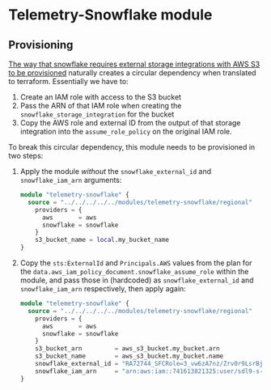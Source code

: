 # Telemetry-Snowflake module

## Provisioning

[The way that snowflake requires external storage integrations with AWS S3 to be
provisioned][0] naturally creates a circular dependency when translated to
terraform. Essentially we have to:

1. Create an IAM role with access to the S3 bucket
2. Pass the ARN of that IAM role when creating the
   `snowflake_storage_integration` for the bucket
3. Copy the AWS role and external ID from the output of that storage integration
   into the `assume_role_policy` on the original IAM role.

To break this circular dependency, this module needs to be provisioned in two
steps:

1. Apply the module *without* the `snowflake_external_id` and
   `snowflake_iam_arn` arguments:

   ```terraform
   module "telemetry-snowflake" {
     source = "../../../../../modules/telemetry-snowflake/regional"
       providers = {
         aws       = aws
         snowflake = snowflake
       }
       s3_bucket_name = local.my_bucket_name
   }
   ```

2. Copy the `sts:ExternalId` and `Principals.AWS` values from the plan for the
   `data.aws_iam_policy_document.snowflake_assume_role` within the module, and
   pass those in (hardcoded) as `snowflake_external_id` and `snowflake_iam_arn`
   respectively, then apply again:

   ```terraform
   module "telemetry-snowflake" {
     source = "../../../../../modules/telemetry-snowflake/regional"
       providers = {
         aws       = aws
         snowflake = snowflake
       }
       s3_bucket_arn         = aws_s3_bucket.my_bucket.arn
       s3_bucket_name        = aws_s3_bucket.my_bucket.name
       snowflake_external_id = "RA72744_SFCRole=3_vw6zA7nz/Zrv0r9LsrBjfUMbPyw="
       snowflake_iam_arn     = "arn:aws:iam::741613821325:user/sdl9-s-ohsw9987"
   }
   ```


[0]: https://docs.snowflake.com/en/user-guide/data-load-s3-config-storage-integration.html
